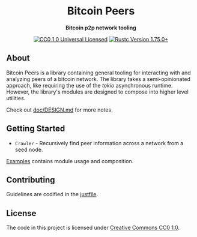 <div align="center">
  <h1>Bitcoin Peers</h1>
  <p>
    <strong>Bitcoin p2p network tooling</strong>
  </p>

  <p>
    <a href="https://github.com/nyonson/bitcoin-peers/blob/master/LICENSE"><img alt="CC0 1.0 Universal Licensed" src="https://img.shields.io/badge/license-CC0--1.0-blue.svg"/></a>
    <a href="https://blog.rust-lang.org/2023/12/28/Rust-1.75.0/"><img alt="Rustc Version 1.75.0+" src="https://img.shields.io/badge/rustc-1.75.0%2B-lightgrey.svg"/></a>
  </p>
</div>

## About

Bitcoin Peers is a library containing general tooling for interacting with and analyzing peers of a bitcoin network. The library takes a semi-opinionated approach, like requiring the use of the *tokio* asynchronous runtime. However, the library's modules are designed to compose into higher level utilities.

Check out [doc/DESIGN.md](doc/DESIGN.md) for more notes.

## Getting Started

* `Crawler` - Recursively find peer information across a network from a seed node.

[Examples](examples) contains module usage and composition.

## Contributing

Guidelines are codified in the [justfile](justfile).

## License

The code in this project is licensed under [Creative Commons CC0 1.0](LICENSE).
